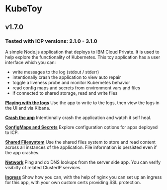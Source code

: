 # KubeToy
## v1.7.0
### Tested with ICP versions: 2.1.0 - 3.1.0

A simple Node.js application that deploys to IBM Cloud Private.  It is used to help 
explore the functionality of Kubernetes.  This toy application has a user interface 
which you can:

* write messages to the log (stdout / stderr)
* intentionally crash the application to view auto repair
* toggle a liveness probe and monitor Kubernetes behavior  
* read config maps and secrets from environment vars and files
* if connected to shared storage, read and write files

**[Playing with the logs](documentation/Logs.md)** 
Use the app to write to the logs, then view the logs in the UI and via Kibana.

**[Crash the app](documentation/Crash.md)**
Intentionally crash the application and watch it self heal.

**[ConfigMaps and Secrets](documentation/Config.md)** Explore configuration options for apps 
deployed to ICP.

**[Shared Filesystem](documentation/Filesystem.md)** Use the shared files system to store and read 
content across all instances of the application.  File information is persisted even if the app
crashes.

**[Network](documentation/Network.md)** Ping and do DNS lookups from the server side app.  You can verify
visibilty of related ClusterIP services.

**[Ingress](documentation/Ingress.md)** Show how you can, with the help of nginx you can set up an
ingress for this app, with your own custom certs providing SSL protection.






